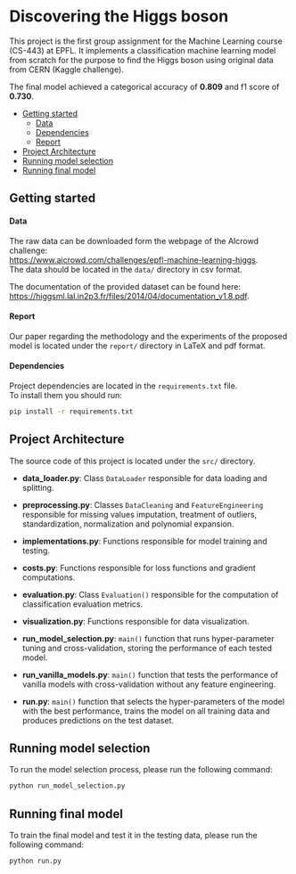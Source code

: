 # Discovering the Higgs boson

This project is the first group assignment for the Machine Learning course (CS-443) at EPFL. 
It implements a classification machine learning model from scratch 
for the purpose to find the Higgs boson using original data from CERN (Kaggle challenge).

The final model achieved a categorical accuracy of **0.809** and f1 score of **0.730**.

* [Getting started](#getting-started)
    * [Data](#data)
    * [Dependencies](#dependencies)
    * [Report](#report)
* [Project Architecture](#project-architecture)
* [Running model selection](#running-model-selection)
* [Running final model](#running-final-model)


## Getting started
#### Data
The raw data can be downloaded form the webpage of the AIcrowd challenge: \
https://www.aicrowd.com/challenges/epfl-machine-learning-higgs. \
The data should be located in the `data/` directory in csv format.

The documentation of the provided dataset can be found here: \
https://higgsml.lal.in2p3.fr/files/2014/04/documentation_v1.8.pdf.


#### Report
Our paper regarding the methodology and the experiments of the proposed model 
is located under the `report/` directory in LaTeX and pdf format. 

#### Dependencies
Project dependencies are located in the `requirements.txt` file. \
To install them you should run:
```bash
pip install -r requirements.txt
```

## Project Architecture
The source code of this project is located under the `src/` directory. 

* **data_loader.py**: Class `DataLoader` responsible for data loading and splitting. 
* **preprocessing.py**:  Classes `DataCleaning` and `FeatureEngineering` responsible for missing values imputation, 
treatment of outliers, standardization, normalization and polynomial expansion.
* **implementations.py**: Functions responsible for model training and testing. 
* **costs.py**: Functions responsible for loss functions and gradient computations.
* **evaluation.py**: Class `Evaluation()` responsible for the computation of classification evaluation metrics. 
* **visualization.py**: Functions responsible for data visualization.

* **run_model_selection.py**: `main()` function that runs hyper-parameter tuning and cross-validation, 
storing the performance of each tested model. 
* **run_vanilla_models.py**: `main()` function that tests the performance of vanilla models with cross-validation without any feature engineering.
* **run.py**: `main()` function that selects the hyper-parameters of the model with the best performance, trains the model on all training data and produces predictions on the test dataset.


## Running model selection
To run the model selection process, please run the following command:
```bash
python run_model_selection.py
```

## Running final model
To train the final model and test it in the testing data, please run the following command:
```bash
python run.py
```




